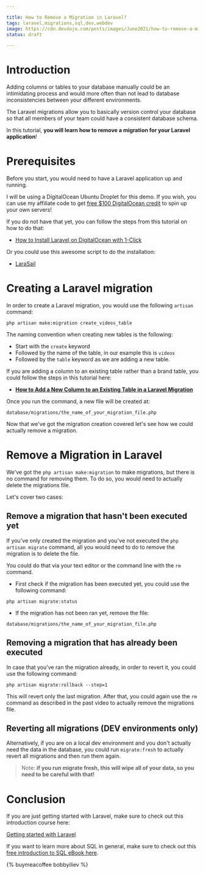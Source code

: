 ```yaml
---

title: How to Remove a Migration in Laravel?
tags: laravel,migrations,sql,dev,webdev
image: https://cdn.devdojo.com/posts/images/June2021/how-to-remove-a-migration-in-laravel1.jpg
status: draft

---
```


# Introduction

Adding columns or tables to your database manually could be an intimidating process and would more often than not lead to database inconsistencies between your different environments.

The Laravel migrations allow you to basically version control your database so that all members of your team could have a consistent database schema.

In this tutorial, **you will learn how to remove a migration for your Laravel application**!

# Prerequisites

Before you start, you would need to have a Laravel application up and running.

I will be using a DigitalOcean Ubuntu Droplet for this demo. If you wish, you can use my affiliate code to get [free $100 DigitalOcean credit](https://m.do.co/c/2a9bba940f39) to spin up your own servers!

If you do not have that yet, you can follow the steps from this tutorial on how to do that:

* [How to Install Laravel on DigitalOcean with 1-Click](https://devdojo.com/bobbyiliev/how-to-install-laravel-on-digitalocean-with-1-click)

Or you could use this awesome script to do the installation:

* [LaraSail](https://devdojo.com/episode/laravel-on-digital-ocean-with-larasail)

# Creating a Laravel migration

In order to create a Laravel migration, you would use the following `artisan` command:

```
php artisan make:migration create_videos_table
```

The naming convention when creating new tables is the following: 

* Start with the `create` keyword
* Followed by the name of the table, in our example this is `videos`
* Followed by the `table` keyword as we are adding a new table.

If you are adding a column to an existing table rather than a brand table, you could follow the steps in this tutorial here:

* **[How to Add a New Column to an Existing Table in a Laravel Migration](https://devdojo.com/bobbyiliev/how-to-add-a-new-column-to-an-existing-table-in-a-laravel-migration)**

Once you run the command, a new file will be created at:

```
database/migrations/the_name_of_your_migration_file.php
```

Now that we've got the migration creation covered let's see how we could actually remove a migration. 

# Remove a Migration in Laravel

We've got the `php artisan make:migration` to make migrations, but there is no command for removing them. To do so, you would need to actually delete the migrations file.

Let's cover two cases:

## Remove a migration that hasn't been executed yet

If you've only created the migration and you've not executed the `php artisan migrate` command, all you would need to do to remove the migration is to delete the file.

You could do that via your text editor or the command line with the `rm` command.

* First check if the migration has been executed yet, you could use the following command:

```
php artisan migrate:status
```

* If the migration has not been ran yet, remove the file:

```
database/migrations/the_name_of_your_migration_file.php
```

## Removing a migration that has already been executed

In case that you've ran the migration already, in order to revert it, you could use the following command:

```
php artisan migrate:rollback --step=1
```

This will revert only the last migration. After that, you could again use the `rm` command as described in the past video to actually remove the migrations file.

## Reverting all migrations (DEV environments only)

Alternatively, if you are on a local dev environment and you don't actually need the data in the database, you could run `migrate:fresh` to actually revert all migrations and then run them again.

> Note: **if you run migrate fresh, this will wipe all of your data, so you need to be careful with that!**

# Conclusion

If you are just getting started with Laravel, make sure to check out this introduction course here:

[Getting started with Laravel](https://devdojo.com/course/laravel-7-basics)

If you want to learn more about SQL in general, make sure to check out this [free introduction to SQL eBook here](https://github.com/bobbyiliev/introduction-to-sql).

{% buymeacoffee bobbyiliev %}